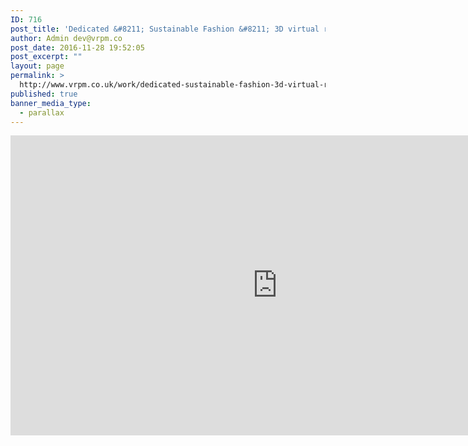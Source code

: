 ```yaml
---
ID: 716
post_title: 'Dedicated &#8211; Sustainable Fashion &#8211; 3D virtual reality tour'
author: Admin dev@vrpm.co
post_date: 2016-11-28 19:52:05
post_excerpt: ""
layout: page
permalink: >
  http://www.vrpm.co.uk/work/dedicated-sustainable-fashion-3d-virtual-reality-tour/
published: true
banner_media_type:
  - parallax
---
```

<iframe src="https://my.matterport.com/show/?m=k8waZzKWdq8" width="853" height="480" frameborder="0" allowfullscreen="allowfullscreen"></iframe>